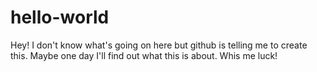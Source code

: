 # hello-world
Hey! I don't know what's going on here but github is telling me to create this. Maybe one day I'll find out what this is about. Whis me luck!
